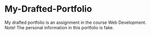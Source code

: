 # My-Drafted-Portfolio
My drafted portfolio is an assignment in the course Web Development. Note! The personal information in this portfolio is fake.
